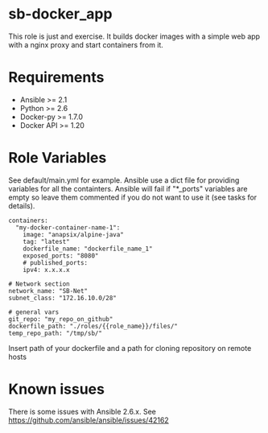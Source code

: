 # sb-docker_app

This role is just and exercise. It builds docker images with a simple web app with a nginx proxy and start containers from it.

# Requirements

* Ansible >= 2.1
* Python >= 2.6
* Docker-py >= 1.7.0
* Docker API >= 1.20

# Role Variables

See default/main.yml for example. Ansible use a dict file for providing variables for all the containters. Ansible will fail if "*_ports" variables are empty so leave them commented if you do not want to use it (see tasks for details).

    containers:
      "my-docker-container-name-1":
        image: "anapsix/alpine-java"
        tag: "latest"
        dockerfile_name: "dockerfile_name_1"
        exposed_ports: "8080"
        # published_ports:
        ipv4: x.x.x.x

    # Network section
    network_name: "SB-Net"
    subnet_class: "172.16.10.0/28"

    # general vars
    git_repo: "my_repo_on_github"
    dockerfile_path: "./roles/{{role_name}}/files/"
    temp_repo_path: "/tmp/sb/"

Insert path of your dockerfile and a path for cloning repository on remote hosts

# Known issues
There is some issues with Ansible 2.6.x. See https://github.com/ansible/ansible/issues/42162 
